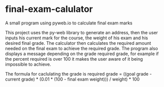 # final-exam-calulator
A small program using pyweb.io to calculate final exam marks

This project uses the py-web library to generate an address, then the user inputs his current mark for the course, the weight of his exam and his desired final grade.
The calculator then calculates the required amount needed on the final exam to achieve the required grade.
The program also displays a message depending on the grade required grade, for example if the percent required is over 100 it makes the user aware of it being
impossible to achieve.

The formula for caclulating the grade is
required grade = ((goal grade - current grade) * (0.01 * (100 - final exam weight))) / weight) * 100
